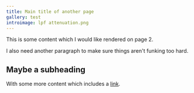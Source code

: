 ```yaml
---
title: Main title of another page
gallery: test
introimage: lpf attenuation.png
---
```


This is some content which I would like rendered on page 2.

I also need another paragraph to make sure things aren't funking too hard.

## Maybe a subheading

With some more content which includes a [link](https://nicholasbruce.ca).
